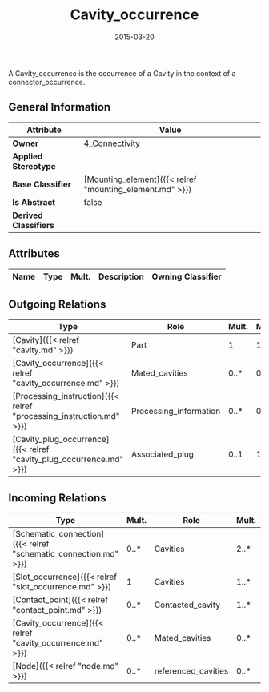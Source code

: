 ﻿---
title: Cavity_occurrence
toc: false
type: specs
date: "2015-03-20"
draft: false
specification: KBL
version: 2.4.sr1
documentType: "Recommendation"
elementType: Class
classes:
  - Cavity_occurrence
menu_name: kbl-2.4.sr1
---
<p>A Cavity_occurrence is the occurrence of a Cavity in the context of a connector_occurrence.</p>

## General Information

| Attribute               | Value |
|-------------------------|-------|
| **Owner**               | 4_Connectivity |
| **Applied Stereotype**  |   |
| **Base Classifier**     | [Mounting_element]({{< relref "mounting_element.md" >}})<br/>  |
| **Is Abstract**         | false |
| **Derived Classifiers** |   |

## Attributes
|  Name  |  Type  |  Mult.  |  Description  |  Owning Classifier  |
|--------|--------|---------|---------------|--------------|

## Outgoing Relations
|    Type  |   Role   |   Mult.   |   Mult.   |   Description   |
|----------|----------|-----------|-----------|-----------------|
| [Cavity]({{< relref "cavity.md" >}}) | Part | 1 | 1..* |  |
| [Cavity_occurrence]({{< relref "cavity_occurrence.md" >}}) | Mated_cavities | 0..* | 0..* |  |
| [Processing_instruction]({{< relref "processing_instruction.md" >}}) | Processing_information | 0..* | 0..1 |  |
| [Cavity_plug_occurrence]({{< relref "cavity_plug_occurrence.md" >}}) | Associated_plug  | 0..1 | 1..* |  |
##  Incoming Relations
|    Type  |   Mult.  |   Role    |   Mult.   |   Description  |
|----------|----------|-----------|-----------|----------------|
| [Schematic_connection]({{< relref "schematic_connection.md" >}}) | 0..* | Cavities | 2..* |  |
| [Slot_occurrence]({{< relref "slot_occurrence.md" >}}) | 1 | Cavities | 1..* |  |
| [Contact_point]({{< relref "contact_point.md" >}}) | 0..* | Contacted_cavity | 1..* |  |
| [Cavity_occurrence]({{< relref "cavity_occurrence.md" >}}) | 0..* | Mated_cavities | 0..* |  |
| [Node]({{< relref "node.md" >}}) | 0..* | referenced_cavities | 0..* |  |
